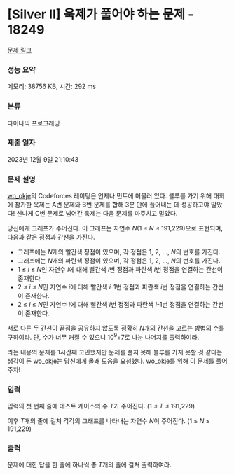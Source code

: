# [Silver II] 욱제가 풀어야 하는 문제 - 18249 

[문제 링크](https://www.acmicpc.net/problem/18249) 

### 성능 요약

메모리: 38756 KB, 시간: 292 ms

### 분류

다이나믹 프로그래밍

### 제출 일자

2023년 12월 9일 21:10:43

### 문제 설명

<p><a href="https://www.acmicpc.net/user/wo_okje">wo_okje</a>의 Codeforces 레이팅은 언제나 민트에 머물러 있다. 블루를 가기 위해 대회에 참가한 욱제는 A번 문제와 B번 문제를 합해 3분 만에 풀어내는 데 성공하고야 말았다! 신나게 C번 문제로 넘어간 욱제는 다음 문제를 마주치고 말았다. </p>

<p>당신에게 그래프가 주어진다. 이 그래프는 자연수 <em>N</em>(1 ≤ <em>N</em> ≤ 191,229)으로 표현되며, 다음과 같은 정점과 간선을 가진다.</p>

<ul>
	<li>그래프에는 <em>N</em>개의 빨간색 정점이 있으며, 각 정점은 1, 2, ..., <em>N</em>의 번호를 가진다.</li>
	<li>그래프에는 <em>N</em>개의 파란색 정점이 있으며, 각 정점은 1, 2, ..., <em>N</em>의 번호를 가진다.</li>
	<li>1 ≤ <em>i</em> ≤ <em>N</em>인 자연수 <em>i</em>에 대해 빨간색 <em>i</em>번 정점과 파란색 <em>i</em>번 정점을 연결하는 간선이 존재한다.</li>
	<li>2 ≤ <em>i</em> ≤ <em>N</em>인 자연수 <em>i</em>에 대해 빨간색 <em>i</em>-1번 정점과 파란색 <em>i</em>번 정점을 연결하는 간선이 존재한다.</li>
	<li>2 ≤ <em>i</em> ≤ <em>N</em>인 자연수 <em>i</em>에 대해 빨간색 <em>i</em>번 정점과 파란색 <em>i</em>-1번 정점을 연결하는 간선이 존재한다.</li>
</ul>

<p>서로 다른 두 간선이 끝점을 공유하지 않도록 정확히 <em>N</em>개의 간선을 고르는 방법의 수를 구하여라. 단, 수가 너무 커질 수 있으니 10<sup>9</sup>+7로 나눈 나머지를 출력하여라.</p>

<p>라는 내용의 문제를 1시간째 고민했지만 문제를 풀지 못해 블루를 가지 못할 것 같다는 생각이 든 <a href="https://www.acmicpc.net/user/wo_okje">wo_okje</a>는 당신에게 몰래 도움을 요청했다. <a href="https://www.acmicpc.net/user/wo_okje">wo_okje</a>를 위해 이 문제를 풀어주자!</p>

### 입력 

 <p>입력의 첫 번째 줄에 테스트 케이스의 수 <em>T</em>가 주어진다. (1 ≤ <em>T</em> ≤ 191,229)</p>

<p>이후 <em>T</em>개의 줄에 걸쳐 각각의 그래프를 나타내는 자연수 <em>N</em>이 주어진다. (1 ≤ <em>N</em> ≤ 191,229)</p>

### 출력 

 <p>문제에 대한 답을 한 줄에 하나씩 총 <em>T</em>개의 줄에 걸쳐 출력하여라.</p>

